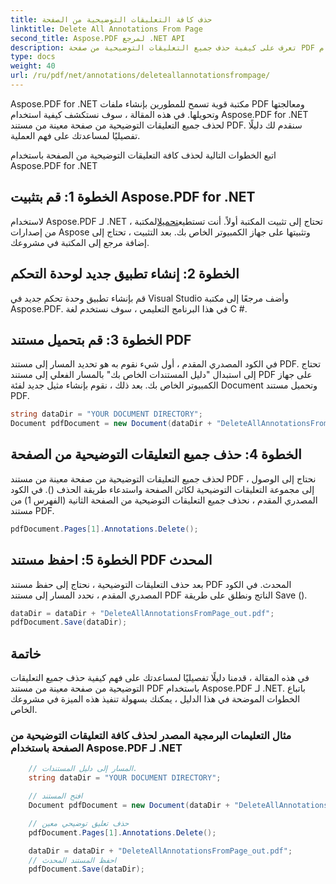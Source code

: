 ```yaml
---
title: حذف كافة التعليقات التوضيحية من الصفحة
linktitle: Delete All Annotations From Page
second_title: Aspose.PDF لمرجع .NET API
description: تعرف على كيفية حذف جميع التعليقات التوضيحية من صفحة PDF باستخدام Aspose.PDF for .NET باستخدام هذا الدليل المفصل خطوة بخطوة.
type: docs
weight: 40
url: /ru/pdf/net/annotations/deleteallannotationsfrompage/
---
```

Aspose.PDF for .NET مكتبة قوية تسمح للمطورين بإنشاء ملفات PDF ومعالجتها وتحويلها. في هذه المقالة ، سوف نستكشف كيفية استخدام Aspose.PDF for .NET لحذف جميع التعليقات التوضيحية من صفحة معينة من مستند PDF. سنقدم لك دليلًا تفصيليًا لمساعدتك على فهم العملية.

اتبع الخطوات التالية لحذف كافة التعليقات التوضيحية من الصفحة باستخدام Aspose.PDF for .NET

## الخطوة 1: قم بتثبيت Aspose.PDF for .NET

 لاستخدام Aspose.PDF لـ .NET ، تحتاج إلى تثبيت المكتبة أولاً. أنت تستطيع[تحميل](https://releases.aspose.com/pdf/net/)المكتبة من إصدارات Aspose وتثبيتها على جهاز الكمبيوتر الخاص بك. بعد التثبيت ، تحتاج إلى إضافة مرجع إلى المكتبة في مشروعك.

## الخطوة 2: إنشاء تطبيق جديد لوحدة التحكم

قم بإنشاء تطبيق وحدة تحكم جديد في Visual Studio وأضف مرجعًا إلى مكتبة Aspose.PDF. في هذا البرنامج التعليمي ، سوف نستخدم لغة C #.

## الخطوة 3: قم بتحميل مستند PDF

في الكود المصدري المقدم ، أول شيء نقوم به هو تحديد المسار إلى مستند PDF. تحتاج إلى استبدال "دليل المستندات الخاص بك" بالمسار الفعلي إلى مستند PDF على جهاز الكمبيوتر الخاص بك. بعد ذلك ، نقوم بإنشاء مثيل جديد لفئة Document وتحميل مستند PDF.

```csharp
string dataDir = "YOUR DOCUMENT DIRECTORY";
Document pdfDocument = new Document(dataDir + "DeleteAllAnnotationsFromPage.pdf");
```

## الخطوة 4: حذف جميع التعليقات التوضيحية من الصفحة

لحذف جميع التعليقات التوضيحية من صفحة معينة من مستند PDF ، نحتاج إلى الوصول إلى مجموعة التعليقات التوضيحية لكائن الصفحة واستدعاء طريقة الحذف (). في الكود المصدري المقدم ، نحذف جميع التعليقات التوضيحية من الصفحة الثانية (الفهرس 1) من مستند PDF.

```csharp
pdfDocument.Pages[1].Annotations.Delete();
```

## الخطوة 5: احفظ مستند PDF المحدث

بعد حذف التعليقات التوضيحية ، نحتاج إلى حفظ مستند PDF المحدث. في الكود المصدري المقدم ، نحدد المسار إلى مستند PDF الناتج ونطلق على طريقة Save ().

```csharp
dataDir = dataDir + "DeleteAllAnnotationsFromPage_out.pdf";
pdfDocument.Save(dataDir);
```

## خاتمة

في هذه المقالة ، قدمنا دليلًا تفصيليًا لمساعدتك على فهم كيفية حذف جميع التعليقات التوضيحية من صفحة معينة من مستند PDF باستخدام Aspose.PDF لـ .NET. باتباع الخطوات الموضحة في هذا الدليل ، يمكنك بسهولة تنفيذ هذه الميزة في مشروعك الخاص.

### مثال التعليمات البرمجية المصدر لحذف كافة التعليقات التوضيحية من الصفحة باستخدام Aspose.PDF لـ .NET

```csharp
	// المسار إلى دليل المستندات.
	string dataDir = "YOUR DOCUMENT DIRECTORY";

	// افتح المستند
	Document pdfDocument = new Document(dataDir + "DeleteAllAnnotationsFromPage.pdf");

	// حذف تعليق توضيحي معين
	pdfDocument.Pages[1].Annotations.Delete();

	dataDir = dataDir + "DeleteAllAnnotationsFromPage_out.pdf";
	// احفظ المستند المحدث
	pdfDocument.Save(dataDir);
``` 
